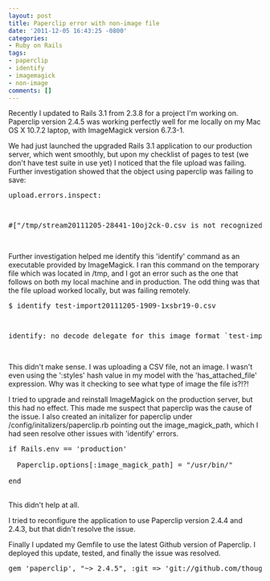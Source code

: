 ```yaml
---
layout: post
title: Paperclip error with non-image file
date: '2011-12-05 16:43:25 -0800'
categories:
- Ruby on Rails
tags:
- paperclip
- identify
- imagemagick
- non-image
comments: []
---
```

<p>Recently I updated to Rails 3.1 from 2.3.8 for a project I'm working on. Paperclip version 2.4.5 was working perfectly well for me locally on my Mac OS X 10.7.2 laptop, with ImageMagick version 6.7.3-1.</p>
<p>We had just launched the upgraded Rails 3.1 application to our production server, which went smoothly, but upon my checklist of pages to test (we don't have test suite in use yet) I noticed that the file upload was failing. Further investigation showed that the object using paperclip was failing to save:</p>
<pre class="brush:shell">upload.errors.inspect: </p>
<p>#["/tmp/stream20111205-28441-10oj2ck-0.csv is not recognized by the 'identify' command.", "/tmp/stream20111205-28441-10oj2ck-0.csv is not recognized by the 'identify' command."]}>, @base=#></pre><br />
Further investigation helped me identify this 'identify' command as an executable provided by ImageMagick. I ran this command on the temporary file which was located in /tmp, and I got an error such as the one that follows on both my local machine and in production. The odd thing was that the file upload worked locally, but was failing remotely.</p>
<pre class="brush:shell">$ identify test-import20111205-1909-1xsbr19-0.csv </p>
<p>identify: no decode delegate for this image format `test-import20111205-1909-1xsbr19-0.csv' @ error/constitute.c/ReadImage/532.</pre><br />
This didn't make sense. I was uploading a CSV file, not an image. I wasn't even using the ':styles' hash value in my model with the 'has_attached_file' expression. Why was it checking to see what type of image the file is?!?!</p>
<p>I tried to upgrade and reinstall ImageMagick on the production server, but this had no effect. This made me suspect that paperclip was the cause of the issue. I also created an initalizer for paperclip under /config/initalizers/paperclip.rb pointing out the image_magick_path, which I had seen resolve other issues with 'identify' errors.</p>
<pre class="brush:rails">if Rails.env == 'production'<br />
  Paperclip.options[:image_magick_path] = "/usr/bin/"<br />
end</pre><br />
This didn't help at all.</p>
<p>I tried to reconfigure the application to use Paperclip version 2.4.4 and 2.4.3, but that didn't resolve the issue.</p>
<p>Finally I updated my Gemfile to use the latest Github version of Paperclip. I deployed this update, tested, and finally the issue was resolved.</p>
<pre class="brush:rails">gem 'paperclip', "~> 2.4.5", :git => 'git://github.com/thoughtbot/paperclip.git'</pre></p>
